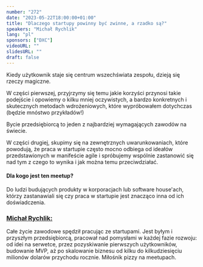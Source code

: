 ```yaml
---
number: "272"
date: "2023-05-22T18:00:00+01:00"
title: "Dlaczego startupy powinny być zwinne, a rzadko są?"
speakers: "Michał Rychlik"
lang: "pl"
sponsors: ["DXC"]
videoURL: ""
slidesURL: ""
draft: false
---
```


Kiedy użytkownik staje się centrum wszechświata zespołu, dzieją się rzeczy magiczne.

W części pierwszej, przyjrzymy się temu jakie korzyści przynosi takie podejście i opowiemy o kilku mniej oczywistych, a bardzo konkretnych i skutecznych metodach wdrożeniowych, które wypróbowałem dotychczas (będzie mnóstwo przykładów!)

Bycie przedsiębiorcą to jeden z najbardziej wymagających zawodów na świecie.

W części drugiej, skupimy się na zewnętrznych uwarunkowaniach, które powodują, że praca w startupie często mocno odbiega od ideałów przedstawionych w manifeście agile i spróbujemy wspólnie zastanowić się nad tym z czego to wynika i jak można temu przeciwdziałać.

#### Dla kogo jest ten meetup?

Do ludzi budujących produkty w korporacjach lub software house'ach, którzy zastanawiali się czy praca w startupie jest znacząco inna od ich doświadczenia.

### [Michał Rychlik:](https://www.linkedin.com/in/michal-rychlik/)

Całe życie zawodowe spędził pracując ze startupami. Jest byłym i przyszłym przedsiębiorcą, pracował nad pomysłami w każdej fazie rozwoju: od idei na serwetce, przez pozyskiwanie pierwszych użytkowników, budowanie MVP, aż po skalowanie biznesu od kilku do kilkudziesięciu milionów dolarów przychodu rocznie.
Miłośnik pizzy na meetupach.

